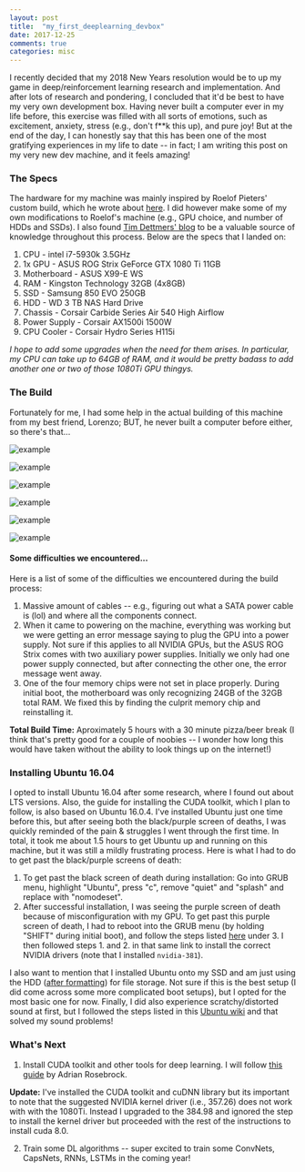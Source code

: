 ```yaml
---
layout: post
title:  "my_first_deeplearning_devbox"
date: 2017-12-25
comments: true
categories: misc
---
```

I recently decided that my 2018 New Years resolution would be to up my game in
deep/reinforcement learning research and implementation. And after lots of research
and pondering, I concluded that it'd be best to have my very own development box.
Having never built a computer ever in my life before, this exercise was filled with all
sorts of emotions, such as excitement, anxiety, stress (e.g., don't f**k this up),
and pure joy! But at the end of the day, I can honestly say that this has been
one of the most gratifying experiences in my life to date -- in fact; I am writing
this post on my very new dev machine, and it feels amazing!

### The Specs
The hardware for my machine was mainly inspired by Roelof Pieters' custom build, which he wrote
about [here](http://graphific.github.io/posts/building-a-deep-learning-dream-machine/).
I did however make some of my own modifications to Roelof's machine (e.g., GPU choice,
and number of HDDs and SSDs). I also found [Tim Dettmers' blog](http://timdettmers.com/2017/04/09/which-gpu-for-deep-learning/) to be a valuable
source of knowledge throughout this process. Below are the specs that I landed on:

1. CPU - intel i7-5930k 3.5GHz
2. 1x GPU - ASUS ROG Strix GeForce GTX 1080 Ti 11GB
3. Motherboard - ASUS X99-E WS
4. RAM - Kingston Technology 32GB (4x8GB)
5. SSD - Samsung 850 EVO 250GB
6. HDD - WD 3 TB NAS Hard Drive
7. Chassis - Corsair Carbide Series Air 540 High Airflow
8. Power Supply -  Corsair AX1500i 1500W
9. CPU Cooler - Corsair Hydro Series H115i

*I hope to add some upgrades when the need for them arises. In particular, my CPU
can take up to 64GB of RAM, and it would be pretty badass to add another one or two of
those 1080Ti GPU thingys.*

### The Build
Fortunately for me, I had some help in the actual building of this machine from
my best friend, Lorenzo; BUT, he never built a computer before either, so there's that...

![example]({{site.url}}/images/boxes.jpg)

![example]({{site.url}}/images/gpu.jpg)

![example]({{site.url}}/images/install_cpu.jpg)

![example]({{site.url}}/images/cpugpu.jpg)

![example]({{site.url}}/images/case.jpg)

![example]({{site.url}}/images/final.jpg)

#### Some difficulties we encountered...
Here is a list of some of the difficulties we encountered during the build
process:
1. Massive amount of cables -- e.g., figuring out what a SATA power cable is (lol)
and where all the components connect.
2. When it came to powering on the machine, everything was working but we were
getting an error message saying to plug the GPU into a power supply. Not sure if
this applies to all NVIDIA GPUs, but the ASUS ROG Strix comes with two auxiliary
power supplies. Initially we only had one power supply connected, but after connecting
the other one, the error message went away.
3. One of the four memory chips were not set in place properly. During initial boot,
the motherboard was only recognizing 24GB of the 32GB total RAM. We fixed this by finding the culprit
memory chip and reinstalling it.

**Total Build Time:** Aproximately 5 hours with a 30 minute pizza/beer break (I think that's pretty good
for a couple of noobies -- I wonder how long this would have taken without the
ability to look things up on the internet!)

### Installing Ubuntu 16.04
I opted to install Ubuntu 16.04 after some research, where I found out about LTS
versions. Also, the guide for installing the CUDA toolkit, which I plan to follow, is also
based on Ubuntu 16.0.4. I've installed Ubuntu just one time before this, but
after seeing both the black/purple screen of deaths, I was quickly reminded of the
pain & struggles I went through the first time. In total, it took me about 1.5 hours
to get Ubuntu up and running on this machine, but it was still a mildly frustrating
process. Here is what I had to do to get past the black/purple screens of death:

1. To get past the black screen of death during installation: Go into GRUB menu,
highlight "Ubuntu", press "c", remove "quiet" and "splash" and replace with "nomodeset".
2. After successful installation, I was seeing the purple screen of death because
of misconfiguration with my GPU. To get past this purple screen of death, I had to
reboot into the GRUB menu (by holding "SHIFT" during initial boot), and follow the
steps listed [here](https://askubuntu.com/questions/760934/graphics-issues-after-while-installing-ubuntu-16-04-16-10-with-nvidia-graphics) under 3. I then followed steps 1. and 2. in that same link to
install the correct NVIDIA drivers (note that I installed `nvidia-381`).

I also want to mention that I installed Ubuntu onto my SSD and am just using the HDD
([after formatting](https://www.wikihow.com/Format-a-Hard-Drive-Using-Ubuntu#/Image:Format-a-Hard-Drive-Using-Ubuntu-Step-6-Version-3.jpg))
for file storage. Not sure if this is the best setup (I did
come across some more complicated boot setups), but I opted for the most basic one
for now. Finally, I did also experience scratchy/distorted sound at first, but
I followed the steps listed in this [Ubuntu wiki](https://help.ubuntu.com/community/SoundTroubleshootingProcedure) and that
solved my sound problems!

### What's Next
1. Install CUDA toolkit and other tools for deep learning. I will follow [this guide](https://www.pyimagesearch.com/2017/09/27/setting-up-ubuntu-16-04-cuda-gpu-for-deep-learning-with-python/) by Adrian Rosebrock.

**Update:** I've installed the CUDA toolkit and cuDNN library but its important
to note that the suggested NVIDIA kernel driver (i.e., 357.26) does not work with
with the 1080Ti. Instead I upgraded to the 384.98 and ignored the step to
install the kernel driver but proceeded with the rest of the instructions to install
cuda 8.0.

2. Train some DL algorithms -- super excited to train some ConvNets, CapsNets, RNNs,
LSTMs in the coming year!

